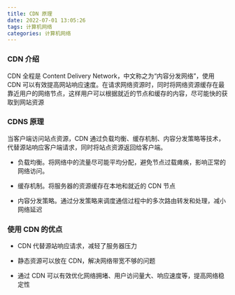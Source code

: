 ```yaml
---  
title: CDN 原理
date: 2022-07-01 13:05:26
tags: 计算机网络
categories: 计算机网络
---
```


### CDN 介绍

CDN 全程是 Content Delivery Network，中文称之为“内容分发网络”，使用 CDN 可以有效提高网站响应速度。在请求网络资源时，同时将网络资源缓存在最靠近用户的网络节点，这样用户可以根据就近的节点和缓存的内容，尽可能快的获取到网站资源

### CDNS 原理

当客户端访问站点资源，CDN 通过负载均衡、缓存机制、内容分发策略等技术，代替源站响应客户端请求，同时将站点资源返回给客户端。

* 负载均衡。将网络中的流量尽可能平均分配，避免节点过载瘫痪，影响正常的网络访问。

* 缓存机制。将服务器的资源缓存在本地和就近的 CDN 节点

* 内容分发策略。通过分发策略来调度通信过程中的多次路由转发和处理，减小网络延迟

### 使用 CDN 的优点

* CDN 代替源站响应请求，减轻了服务器压力

* 静态资源可以放在 CDN，解决网络带宽不够的问题

* 通过 CDN 可以有效优化网络拥堵、用户访问量大、响应速度等，提高网络稳定性
